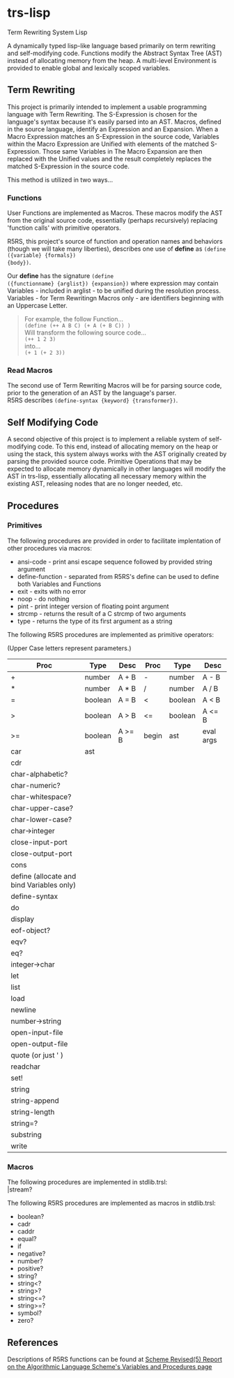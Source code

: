 # trs-lisp
Term Rewriting System Lisp  

A dynamically typed lisp-like language based primarily on term rewriting and self-modifying code. Functions modify the Abstract Syntax Tree (AST) instead of allocating memory from the heap. A multi-level Environment is provided to enable global and lexically scoped variables.  

## Term Rewriting
This project is primarily intended to implement a usable programming language with Term Rewriting. The S-Expression is chosen for the language's syntax because it's easily parsed into an AST. Macros, defined in the source language, identify an Expression and an Expansion. When a Macro Expression matches an S-Expression in the source code, Variables within the Macro Expression are Unified with elements of the matched S-Expression. Those same Variables in The Macro Expansion are then replaced with the Unified values and the result completely replaces the matched S-Expression in the source code.  

This method is utilized in two ways...

### Functions
User Functions are implemented as Macros. These macros modify the AST from the original source code, essentially (perhaps recursively) replacing 'function calls' with primitive operators.

R5RS, this project's source of function and operation names and behaviors (though we will take many liberties), describes one use of **define** as <code>(define ({variable} {formals}) {body})</code>.  

Our **define** has the signature <code>(define ({functionname} {arglist}) {expansion})</code> where expression may contain Variables - included in arglist - to be unified during the resolution process. Variables - for Term Rewritingn Macros only - are identifiers beginning with an Uppercase Letter.

>For example, the follow Function...  
><code>(define (++ A B C) (+ A (+ B C)) )</code>  
>Will transform the following source code...  
><code>(++ 1 2 3)</code>  
>into...  
><code>(+ 1 (+ 2 3))</code>

### Read Macros
The second use of Term Rewriting Macros will be for parsing source code, prior to the generation of an AST by the language's parser.  
R5RS describes <code>(define-syntax {keyword} {transformer})</code>.

## Self Modifying Code 
A second objective of this project is to implement a reliable system of self-modifying code. To this end, instead of allocating memory on the heap or using the stack, this system always works with the AST originally created by parsing the provided source code. Primitive Operations that may be expected to allocate memory dynamically in other languages will modify the AST in trs-lisp, essentially allocating all necessary memory within the existing AST, releasing nodes that are no longer needed, etc.

## Procedures

### Primitives
The following procedures are provided in order to facilitate implentation of other procedures via macros:  
- ansi-code - print ansi escape sequence followed by provided string argument
- define-function - separated from R5RS's define can be used to define both Variables and Functions
- exit - exits with no error
- noop - do nothing
- pint - print integer version of floating point argument
- strcmp - returns the result of a C strcmp of two arguments
- type - returns the type of its first argument as a string

The following R5RS procedures are implemented as primitive operators:

(Upper Case letters represent parameters.)

| Proc | Type | Desc | Proc | Type | Desc |
| --- | --- | --- | --- | --- | --- | 
| \+ | number | A + B |  \- | number | A \- B |
| \* | number | A * B |  / | number | A / B| 
| = | boolean | A = B |  < | boolean | A < B |
| \> | boolean | A \> B | <= | boolean | A <= B |
| \>= | boolean | A \>= B | begin | ast | eval args |
| car | ast | 
| cdr | 
| char-alphabetic? | 
| char-numeric? | 
| char-whitespace? | 
| char-upper-case? | 
| char-lower-case? | 
| char->integer | 
| close-input-port | 
| close-output-port | 
| cons | 
| define (allocate and bind Variables only) | 
| define-syntax | 
| do | 
| display | 
| eof-object? | 
| eqv? | 
| eq? | 
| integer->char | 
| let | 
| list  | 
| load | 
| newline | 
| number->string | 
| open-input-file | 
| open-output-file | 
| quote (or just ' ) | 
| readchar | 
| set! | 
| string | 
| string-append | 
| string-length | 
| string=? | 
| substring | 
| write  

### Macros
The following procedures are implemented in stdlib.trsl:  
|stream?

The following R5RS procedures are implemented as macros in stdlib.trsl:  
- boolean?
- cadr  
- caddr
- equal?
- if
- negative?
- number?
- positive?
- string?
- string<?
- string\>?
- string<=?
- string\>=?
- symbol?
- zero?

## References

Descriptions of R5RS functions can be found at [Scheme Revised(5) Report on the Algorithmic Language Scheme's Variables and Procedures page](https://www-sop.inria.fr/indes/fp/Bigloo/doc/r5rs-12.html)